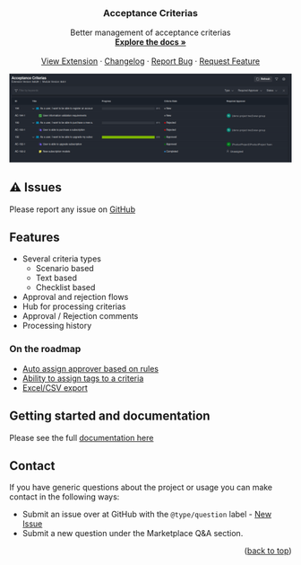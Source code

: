 <div id="top"></div>

<!-- PROJECT LOGO -->
<br />
<div align="center">
<h3 align="center">Acceptance Criterias</h3>

  <p align="center">
Better management of acceptance criterias
    <br />
    <a href="https://devops-extensions.dev/docs/extensions/acceptance-criterias"><strong>Explore the docs »</strong></a>
    <br />
    <br />
    <a href="https://marketplace.visualstudio.com/items?itemName=joachimdalen.acceptance-criterias">View Extension</a>
    ·
    <a href="https://marketplace.visualstudio.com/items?itemName=joachimdalen.acceptance-criterias/changelog">Changelog</a>
    ·
    <a href="https://github.com/joachimdalen/azdevops-acceptance-criterias/issues">Report Bug</a>
    ·
    <a href="https://github.com/joachimdalen/azdevops-acceptance-criterias/issues">Request Feature</a>
  </p>
</div>

![work-hub-preview](marketplace/docs/images/work-hub-preview.png)

## ⚠️ Issues

Please report any issue on [GitHub](https://github.com/joachimdalen/azdevops-acceptance-criterias/issues)

## Features

- Several criteria types
  - Scenario based
  - Text based
  - Checklist based
- Approval and rejection flows
- Hub for processing criterias
- Approval / Rejection comments
- Processing history

### On the roadmap

- [Auto assign approver based on rules](https://github.com/joachimdalen/azdevops-acceptance-criterias/issues/8)
- [Ability to assign tags to a criteria](https://github.com/joachimdalen/azdevops-acceptance-criterias/issues/7)
- [Excel/CSV export](https://github.com/joachimdalen/azdevops-acceptance-criterias/issues/2)

## Getting started and documentation

Please see the full [documentation here](https://devops-extensions.dev/docs/extensions/acceptance-criterias/configuration/activating)

## Contact

If you have generic questions about the project or usage you can make contact in the following ways:

- Submit an issue over at GitHub with the `@type/question` label - [New Issue](https://github.com/joachimdalen/azdevops-acceptance-criterias/issues/new)
- Submit a new question under the Marketplace Q&A section.

<p align="right">(<a href="#top">back to top</a>)</p>
